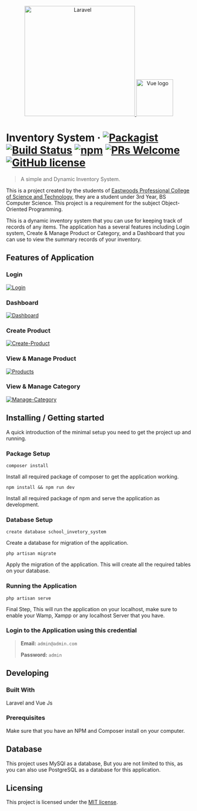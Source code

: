 <p align="center">
<a href="https://laravel.com" target="_blank">
<img src="https://raw.githubusercontent.com/laravel/art/master/logo-lockup/5%20SVG/2%20CMYK/1%20Full%20Color/laravel-logolockup-cmyk-red.svg" width="300" alt="Laravel">
</a>
<a href="https://vuejs.org" target="_blank">
<img width="100" src="https://vuejs.org/images/logo.png" alt="Vue logo">
</a>
</p>


# Inventory System &middot; [![Packagist](https://img.shields.io/packagist/v/laravel/framework)](https://packagist.org/packages/laravel/framework) [![Build Status](https://img.shields.io/travis/npm/npm/latest.svg?style=flat-square)](https://travis-ci.org/npm/npm) [![npm](https://img.shields.io/npm/v/npm.svg?style=flat-square)](https://www.npmjs.com/package/npm) [![PRs Welcome](https://img.shields.io/badge/PRs-welcome-brightgreen.svg?style=flat-square)](http://makeapullrequest.com) [![GitHub license](https://img.shields.io/badge/license-MIT-blue.svg?style=flat-square)](https://github.com/your/your-project/blob/master/LICENSE)

> A simple and Dynamic Inventory System.

This is a project created by the students of <a href="https://www.facebook.com/EPCST">Eastwoods Professional College of Science and Technology</a>, they are a student
under 3rd Year, BS Computer Science. This project is a requirement for the subject Object-Oriented Programming. 

This is a dynamic inventory system that you can use for keeping track of records of any items.
The application has a several features including Login system, Create & Manage Product or Category,
and a Dashboard that you can use to view the summary records of your inventory.

## Features of Application

### Login
<a href="https://ibb.co/stzR8w0"><img src="https://i.ibb.co/QXtQyN2/Login.png" alt="Login" border="0"></a>

### Dashboard
<a href="https://ibb.co/9GcFPzV"><img src="https://i.ibb.co/yVdw2GY/Dashboard.png" alt="Dashboard" border="0"></a>

### Create Product
<a href="https://ibb.co/P6hbpXD"><img src="https://i.ibb.co/qrs4GqJ/Create-Product.png" alt="Create-Product" border="0"></a>

### View & Manage Product
<a href="https://ibb.co/JsTKBKP"><img src="https://i.ibb.co/2krynyB/Products.png" alt="Products" border="0"></a>

### View & Manage Category
<a href="https://ibb.co/sFByRnz"><img src="https://i.ibb.co/0fwh2Tv/Manage-Category.png" alt="Manage-Category" border="0"></a>


## Installing / Getting started

A quick introduction of the minimal setup you need to get the project up and running.

### Package Setup
```shell
composer install
```

Install all required package of composer to get the application working.

```shell
npm install && npm run dev
```

Install all required package of npm and serve the application as development.

### Database Setup

```mysql
create database school_invetory_system
```

Create a database for migration of the application.

```shell
php artisan migrate
```

Apply the migration of the application. This will create all the required tables on your database.

### Running the Application

```shell
php artisan serve
```

Final Step, This will run the application on your localhost, make sure to enable your Wamp, Xampp or any localhost 
Server that you have.

### Login to the Application using this credential

> **Email:** ```admin@admin.com```
> 
> **Password:** ```admin```

## Developing

### Built With
Laravel and Vue Js 

### Prerequisites
Make sure that you have an NPM and Composer install on your computer.

## Database

This project uses MySQl as a database, But you are not limited to this, as you can also use PostgreSQL
as a database for this application.

## Licensing


This project is licensed under the [MIT license](https://opensource.org/licenses/MIT).

